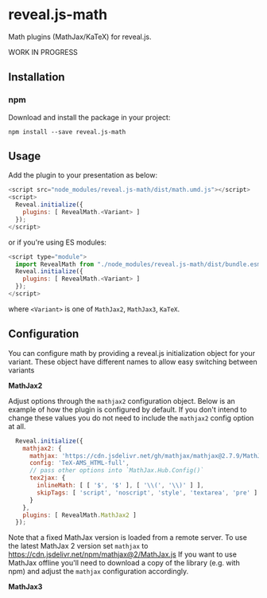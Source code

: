 # reveal.js-math
Math plugins (MathJax/KaTeX) for reveal.js.

WORK IN PROGRESS

## Installation

### npm

Download and install the package in your project:

`npm install --save reveal.js-math`

## Usage

Add the plugin to your presentation as below:

```javascript
<script src="node_modules/reveal.js-math/dist/math.umd.js"></script>
<script>
  Reveal.initialize({
    plugins: [ RevealMath.<Variant> ]
  });
</script>
```

or if you're using ES modules:

```javascript
<script type="module">
  import RevealMath from "./node_modules/reveal.js-math/dist/bundle.esm.js"
  Reveal.initialize({
    plugins: [ RevealMath.<Variant> ]
  });
</script>
```
where `<Variant>` is one of `MathJax2`, `MathJax3`, `KaTeX`.


## Configuration

You can configure math by providing a reveal.js initialization object for your variant. These object have different names to allow easy switching between variants

**MathJax2**

Adjust options through the `mathjax2` configuration object. Below is an example of how the plugin is configured by default. 
If you don't intend to change these values you do not need to include the `mathjax2` config option at all.

```javascript
  Reveal.initialize({
    mathjax2: {
      mathjax: 'https://cdn.jsdelivr.net/gh/mathjax/mathjax@2.7.9/MathJax.js',
      config: 'TeX-AMS_HTML-full',
      // pass other options into `MathJax.Hub.Config()`
      tex2jax: {
        inlineMath: [ [ '$', '$' ], [ '\\(', '\\)' ] ],
        skipTags: [ 'script', 'noscript', 'style', 'textarea', 'pre' ]
      }
    },
    plugins: [ RevealMath.MathJax2 ]
  });
```
Note that a fixed MathJax version is loaded from a remote server. To use the latest MathJax 2 version set `mathjax` to https://cdn.jsdelivr.net/npm/mathjax@2/MathJax.js
If you want to use MathJax offline you'll need to download a copy of the library (e.g. with npm) and adjust the `mathjax` configuration accordingly.


**MathJax3**

